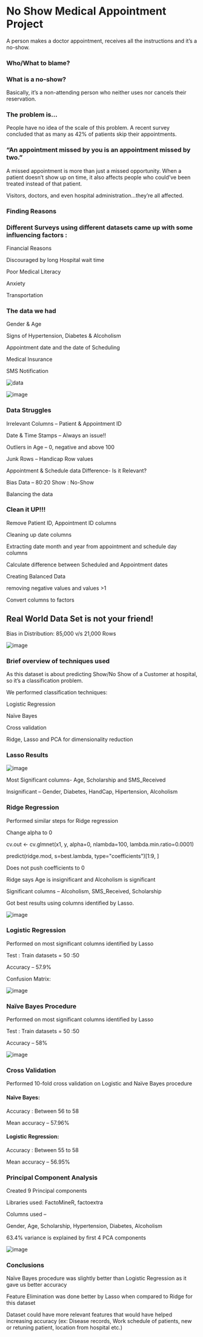 # No Show Medical Appointment Project
A person makes a doctor appointment, receives all the instructions and it’s a no-show.

### Who/What to blame?

### What is a no-show?
Basically, it’s a non-attending person who neither uses nor cancels their reservation.

### The problem is…
People have no idea of the scale of this problem.
A recent survey concluded that as many as 42% of patients skip their appointments.
            
### “An appointment missed by you is an appointment missed by two.”

A missed appointment is more than just a missed opportunity. When a patient doesn’t show up on time, it also affects people who could’ve been treated instead of that patient.

Visitors, doctors, and even hospital administration…they’re all affected.

### Finding Reasons
### Different Surveys using different datasets came up with some influencing factors :
Financial Reasons

Discouraged by long Hospital wait time 

Poor Medical Literacy

Anxiety

Transportation

### The data we had
Gender & Age

Signs of Hypertension, Diabetes & Alcoholism

Appointment date and the date of Scheduling

Medical Insurance 

SMS Notification

![data](https://user-images.githubusercontent.com/35349226/34854017-0bfba464-f705-11e7-95e3-1a866f55cc07.png)

![image](https://user-images.githubusercontent.com/35349226/34854194-2a97061a-f706-11e7-819e-053d60be1cb0.png)


### Data Struggles
Irrelevant Columns – Patient & Appointment ID

Date & Time Stamps – Always an issue!!

Outliers in Age – 0, negative and above 100

Junk Rows – Handicap Row values

Appointment & Schedule data Difference- Is it Relevant?

Bias Data – 80:20 Show : No-Show

Balancing the data

### Clean it UP!!!
Remove Patient ID, Appointment ID columns

Cleaning up date columns

Extracting date month and year from appointment and schedule day columns

Calculate difference between Scheduled and Appointment dates

Creating Balanced Data

removing negative values and values >1

Convert columns to factors

## Real World Data Set is not your friend!

Bias in Distribution: 85,000 v/s 21,000 Rows

![image](https://user-images.githubusercontent.com/35349226/34854140-d52365c0-f705-11e7-9ac1-cfe6c16773c9.png)


### Brief overview of techniques used

As this dataset is about predicting Show/No Show of a Customer at hospital, so it’s a classification problem.

We performed classification techniques:

Logistic Regression

Naïve Bayes

Cross validation

Ridge, Lasso and PCA for dimensionality reduction


### Lasso Results

![image](https://user-images.githubusercontent.com/35349226/34854331-1a1947ac-f707-11e7-9f91-3ea95f89fbbb.png)

Most Significant columns- Age, Scholarship and SMS_Received

Insignificant – Gender, Diabetes, HandCap, Hipertension, Alcoholism


### Ridge Regression

Performed similar steps for Ridge regression

Change alpha to 0

cv.out <- cv.glmnet(x1, y, alpha=0, nlambda=100, lambda.min.ratio=0.0001)

predict(ridge.mod, s=best.lambda, type="coefficients")[1:9, ]

Does not push coefficients to 0

Ridge says Age is insignificant and Alcoholism is significant 

Significant columns – Alcoholism, SMS_Received, Scholarship

Got best results using columns identified by Lasso.

![image](https://user-images.githubusercontent.com/35349226/34854368-566dfde2-f707-11e7-8987-dd55a3bc5c70.png)

### Logistic Regression

Performed on most significant columns identified by Lasso

Test : Train datasets = 50 :50

Accuracy – 57.9%

Confusion Matrix:

![image](https://user-images.githubusercontent.com/35349226/34854401-7fa5c60e-f707-11e7-933d-8a292d1e6093.png)

### Naïve Bayes Procedure

Performed on most significant columns identified by Lasso

Test : Train datasets = 50 :50

Accuracy – 58%

![image](https://user-images.githubusercontent.com/35349226/34854444-c02a8ab6-f707-11e7-865c-4ea3cf9cd4fe.png)

### Cross Validation

Performed 10-fold cross validation on Logistic and Naïve Bayes procedure

#### Naïve Bayes:

Accuracy : Between 56 to 58

Mean accuracy – 57.96%

#### Logistic Regression:
Accuracy : Between 55 to 58

Mean accuracy – 56.95%

### Principal Component Analysis	
Created 9 Principal components

Libraries used: FactoMineR, factoextra

Columns used – 

Gender, Age, Scholarship, Hypertension, Diabetes, Alcoholism

63.4% variance is explained by first 4 PCA components

![image](https://user-images.githubusercontent.com/35349226/34854526-350806b0-f708-11e7-85ef-7bf55afffb76.png)

### Conclusions

Naïve Bayes procedure was slightly better than Logistic Regression as it gave us better accuracy

Feature Elimination was done better by Lasso when compared to Ridge for this dataset

Dataset could have more relevant features that would have helped increasing accuracy (ex: Disease records, Work schedule of patients, new or retuning patient, location from hospital etc.)









